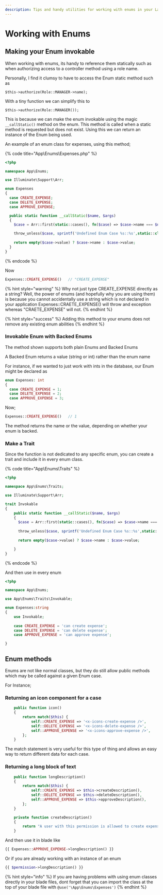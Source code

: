 ```yaml
---
description: Tips and handy utilities for working with enums in your Laravel project
---
```


# Working with Enums

## Making your Enum invokable

When working with enums, its handy to reference them statically such as when authorizing access to a controller method using a role name.

Personally, I find it clumsy to have to access the Enum static method such as&#x20;

&#x20;   `$this->authorize(Role::MANAGER->name);`

With a tiny function we can simplify this to

&#x20;   `$this->authorize(Role::MANAGER());`

This is because we can make the enum invokable using the magic `__callStatic()` method on the enum. This method is called when a static method is requested but does not exist. Using this we can return an instance of the Enum being used.

An example of an enum class for expenses, using this method;

{% code title="App\Enums\Expenses.php" %}
```php
<?php

namespace App\Enums;

use Illuminate\Support\Arr;

enum Expenses
{
  case CREATE_EXPENSE;
  case DELETE_EXPENSE;
  case APPROVE_EXPENSE;

  public static function __callStatic($name, $args)
  {
    $case = Arr::first(static::cases(), fn($case) => $case->name === $name);

    throw_unless($case, sprintf('Undefined Enum Case %s::%s',static::class,$name));
    
    return empty($case->value) ? $case->name : $case->value;
  }
}

```
{% endcode %}

Now&#x20;

```php
Expenses::CREATE_EXPENSE()   // "CREATE_EXPENSE"
```

{% hint style="warning" %}
Why not just type CREATE\_EXPENSE directly as a string?  Well, the power of enums (and hopefully why you are using them) is because you cannot accidentally use a string which is not declared in your application  Expenses::CRAETE\_EXPENSE() will throw and exception whereas "CRAETE\_EXPENSE" will not.
{% endhint %}

{% hint style="success" %}
Adding this method to your enums does not remove any existing enum abilities
{% endhint %}

### Invokable Enum with Backed Enums

The method shown supports both plain Enums and Backed Enums

A Backed Enum returns a value (string or int) rather than the enum name

For instance, if we wanted to just work with ints in the database, our Enum might be declared as&#x20;

```php
enum Expenses: int
{
  case CREATE_EXPENSE = 1;
  case DELETE_EXPENSE = 2;
  case APPROVE_EXPENSE = 3;
```

Now;

```php
Expenses::CREATE_EXPENSE()   // 1
```

The method returns the name or the value, depending on whether your enum is backed.

### Make a Trait

Since the function is not dedicated to any specific enum, you can create a trait and include it in every enum class.

{% code title="App\Enums\Traits" %}
```php
<?php

namespace App\Enums\Traits;

use Illuminate\Support\Arr;

trait Invokable
{
    public static function __callStatic($name, $args)
    {
      $case = Arr::first(static::cases(), fn($case) => $case->name === $name);
  
      throw_unless($case, sprintf('Undefined Enum Case %s::%s',static::class,$name));
  
      return empty($case->value) ? $case->name : $case->value;

    }
}
```
{% endcode %}

And then use in every enum

```php
<?php

namespace App\Enums;

use App\Enums\Traits\Invokable;

enum Expenses:string
{
    use Invokable;
    
    case CREATE_EXPENSE = 'can create expense';
    case DELETE_EXPENSE = 'can delete expense';
    case APPROVE_EXPENSE = 'can approve expense';

}
```

## Enum methods

Enums are not like normal classes, but they do still allow public methods which may be called against a given Enum case.

For Instance;

### Returning an icon component for a case

```php
    public function icon()
    {
        return match($this) {
            self::CREATE_EXPENSE => '<x-icons-create-expense />',
            self::DELETE_EXPENSE => '<x-icons-delete-expense />',
            self::APPROVE_EXPENSE => '<x-icons-approve-expense />',
        };
    }
```

The match statement is very useful for this type of thing and allows an easy way to return different data for each case.

### Returning a long block of text

```php
    public function longDescription()
    {
        return match($this) {
            self::CREATE_EXPENSE => $this->createDescription(),
            self::DELETE_EXPENSE => $this->deleteDescription(),
            self::APPROVE_EXPENSE => $this->approveDescription(),
        };
    }

    private function createDescription()
    {
        return "A user with this permission is allowed to create expense records for approval by the accounting team";
    }
```

And then use it in blade like

```php
{{ Expenses::APPROVE_EXPENSE->longDescription() }}
```

Or if you are already working with an instance of an enum

```php
{{ $permission->longDescription() }}
```

{% hint style="info" %}
If you are having problems with using enum classes directly in your blade files, dont forget that you can import the class at the top of your blade file with `@use('\App\Enums\Expenses')`
{% endhint %}
